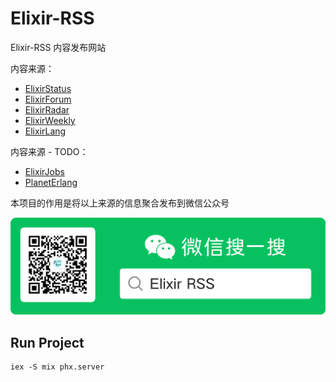 # Elixir-RSS

Elixir-RSS 内容发布网站

内容来源：

* [ElixirStatus](https://elixirstatus.com/)
* [ElixirForum](https://elixirforum.com/)
* [ElixirRadar](https://elixir-radar.com/)
* [ElixirWeekly](https://elixirweekly.net/)
* [ElixirLang](https://elixir-lang.org/blog/)

内容来源 - TODO：

* [ElixirJobs](https://elixirjobs.net/)
* [PlanetErlang](http://www.planeterlang.com/)

本项目的作用是将以上来源的信息聚合发布到微信公众号

![请关注公众号](wechat_qrcode.png)

## Run Project

```shell
iex -S mix phx.server
```
